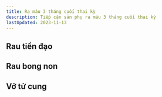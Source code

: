 ```yaml
---
title: Ra máu 3 tháng cuối thai kỳ
description: Tiếp cận sản phụ ra máu 3 tháng cuối thai kỳ
lastUpdated: 2023-11-13
---
```


## Rau tiền đạo

## Rau bong non

## Vỡ tử cung
